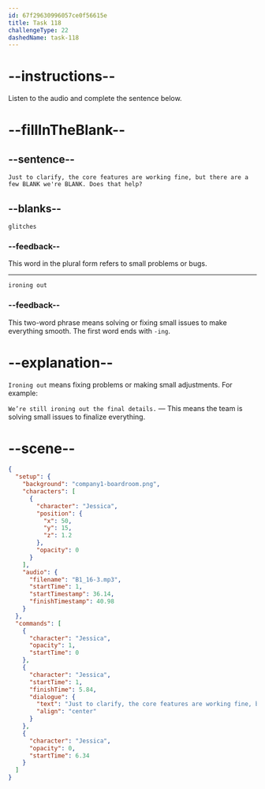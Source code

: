 ```yaml
---
id: 67f29630996057ce0f56615e
title: Task 118
challengeType: 22
dashedName: task-118
---
```


<!-- (Audio) Jessica: Just to clarify, the core features are working fine, but there are a few glitches we're ironing out. Does that help? -->

# --instructions--

Listen to the audio and complete the sentence below.

# --fillInTheBlank--

## --sentence--

`Just to clarify, the core features are working fine, but there are a few BLANK we're BLANK. Does that help?`

## --blanks--

`glitches`

### --feedback--

This word in the plural form refers to small problems or bugs.

---

`ironing out`

### --feedback--

This two-word phrase means solving or fixing small issues to make everything smooth. The first word ends with `-ing`.

# --explanation--

`Ironing out` means fixing problems or making small adjustments. For example:

`We’re still ironing out the final details.` — This means the team is solving small issues to finalize everything.

# --scene--

```json
{
  "setup": {
    "background": "company1-boardroom.png",
    "characters": [
      {
        "character": "Jessica",
        "position": {
          "x": 50,
          "y": 15,
          "z": 1.2
        },
        "opacity": 0
      }
    ],
    "audio": {
      "filename": "B1_16-3.mp3",
      "startTime": 1,
      "startTimestamp": 36.14,
      "finishTimestamp": 40.98
    }
  },
  "commands": [
    {
      "character": "Jessica",
      "opacity": 1,
      "startTime": 0
    },
    {
      "character": "Jessica",
      "startTime": 1,
      "finishTime": 5.84,
      "dialogue": {
        "text": "Just to clarify, the core features are working fine, but there are a few glitches we're ironing out.",
        "align": "center"
      }
    },
    {
      "character": "Jessica",
      "opacity": 0,
      "startTime": 6.34
    }
  ]
}
```
